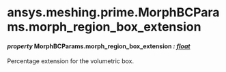 # ansys.meshing.prime.MorphBCParams.morph_region_box_extension

#### *property* MorphBCParams.morph_region_box_extension *: [float](https://docs.python.org/3.11/library/functions.html#float)*

Percentage extension for the volumetric box.

<!-- !! processed by numpydoc !! -->
